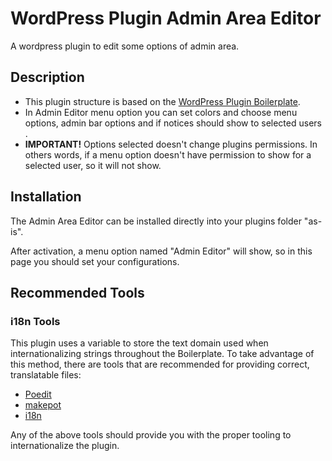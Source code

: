 # WordPress Plugin Admin Area Editor

A wordpress plugin to edit some options of admin area.

## Description

* This plugin structure is based on the [WordPress Plugin Boilerplate](https://github.com/DevinVinson/WordPress-Plugin-Boilerplate).
* In Admin Editor menu option you can set colors and choose menu options, admin bar options and if notices should show to selected users .
* **IMPORTANT!** Options selected doesn't change plugins permissions. In others words, if a menu option doesn't have permission to show for a selected user, so it will not show.

## Installation

The Admin Area Editor can be installed directly into your plugins folder "as-is".

After activation, a menu option named "Admin Editor" will show, so in this page you should set your configurations.

## Recommended Tools

### i18n Tools

This plugin uses a variable to store the text domain used when internationalizing strings throughout the Boilerplate. To take advantage of this method, there are tools that are recommended for providing correct, translatable files:

* [Poedit](http://www.poedit.net/)
* [makepot](http://i18n.svn.wordpress.org/tools/trunk/)
* [i18n](https://github.com/grappler/i18n)

Any of the above tools should provide you with the proper tooling to internationalize the plugin.